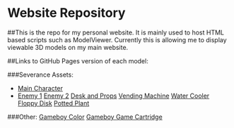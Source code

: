 # Website Repository
##This is the repo for my personal website. It is mainly used to host HTML based scripts such as ModelViewer. Currently this is allowing me to display viewable 3D models on my main website.

##Links to GitHub Pages version of each model:

###Severance Assets:
- [Main Character](https://jordanbrist.github.io/Website/MainCharacter)
- [Enemy 1](https://jordanbrist.github.io/Website/Enemy1)
[Enemy 2](https://jordanbrist.github.io/Website/Enemy2)
[Desk and Props](https://jordanbrist.github.io/Website/OfficeDesk)
[Vending Machine](https://jordanbrist.github.io/Website/VendingMachine)
[Water Cooler](https://jordanbrist.github.io/Website/WaterCooler)
[Floppy Disk](https://jordanbrist.github.io/Website/Floppy)
[Potted Plant](https://jordanbrist.github.io/Website/Plant)

###Other:
[Gameboy Color](https://jordanbrist.github.io/Website/Gameboy)
[Gameboy Game Cartridge](https://jordanbrist.github.io/Website/GameboyCart)
